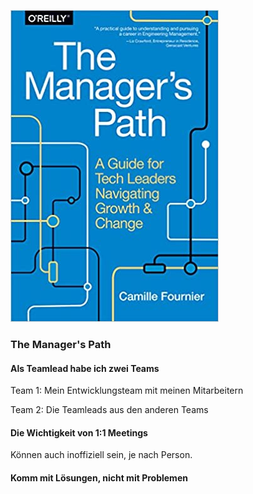 ![cover](cover.jpg)

### The Manager's Path 

#### Als Teamlead habe ich zwei Teams

Team 1: 
Mein Entwicklungsteam mit meinen Mitarbeitern

Team 2:
Die Teamleads aus den anderen Teams


#### Die Wichtigkeit von 1:1 Meetings
Können auch inoffiziell sein, je nach Person.

#### Komm mit Lösungen, nicht mit Problemen